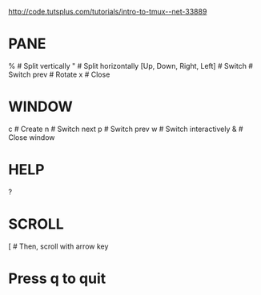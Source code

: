 http://code.tutsplus.com/tutorials/intro-to-tmux--net-33889

PANE
====
<Ctrl-b>%  # Split vertically
<Ctrl-b>"  # Split horizontally
<Ctrl-b>[Up, Down, Right, Left] # Switch
<Ctrl-b>  # Switch prev
<Ctrl-b><Ctrl-o>  # Rotate
<Ctrl-b>x  # Close

WINDOW
======
<Ctrl-b>c  # Create
<Ctrl-b>n  # Switch next
<Ctrl-b>p  # Switch prev
<Ctrl-b>w  # Switch interactively
<Ctrl-b>&  # Close window

HELP
====
<Ctrl-b>?

SCROLL
======
<Ctrl-b>[  # Then, scroll with arrow key
# Press q to quit